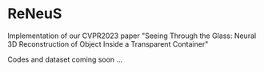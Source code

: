 # ReNeuS
Implementation of our CVPR2023 paper "Seeing Through the Glass: Neural 3D Reconstruction of Object Inside a Transparent Container"

Codes and dataset coming soon ...
